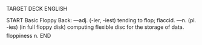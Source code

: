 TARGET DECK
ENGLISH

START
Basic
Floppy
Back: —adj. (-ier, -iest) tending to flop; flaccid. —n. (pl. -ies) (in full floppy disk) computing flexible disc for the storage of data.  floppiness n.
END
